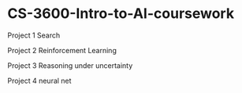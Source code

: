 # CS-3600-Intro-to-AI-coursework
Project 1 Search

Project 2 Reinforcement Learning

Project 3 Reasoning under uncertainty

Project 4 neural net
